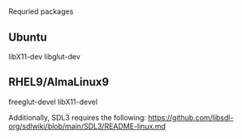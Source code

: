 # 

Requried packages
## Ubuntu
libX11-dev
libglut-dev

## RHEL9/AlmaLinux9
freeglut-devel
libX11-devel

Additionally, SDL3 requires the following:
https://github.com/libsdl-org/sdlwiki/blob/main/SDL3/README-linux.md
